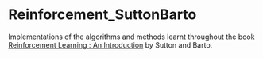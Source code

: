 # Reinforcement_SuttonBarto
Implementations of the algorithms and methods learnt throughout the book [Reinforcement Learning : An Introduction](http://incompleteideas.net/book/the-book-2nd.html) by Sutton and Barto.

